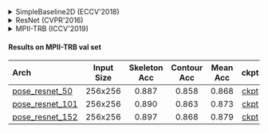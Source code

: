 <!-- [ALGORITHM] -->

<details>
<summary>SimpleBaseline2D (ECCV'2018)</summary>

```bibtex
@inproceedings{xiao2018simple,
  title={Simple baselines for human pose estimation and tracking},
  author={Xiao, Bin and Wu, Haiping and Wei, Yichen},
  booktitle={Proceedings of the European conference on computer vision (ECCV)},
  pages={466--481},
  year={2018}
}
```

</details>

<!-- [BACKBONE] -->

<details>
<summary>ResNet (CVPR'2016)</summary>

```bibtex
@inproceedings{he2016deep,
  title={Deep residual learning for image recognition},
  author={He, Kaiming and Zhang, Xiangyu and Ren, Shaoqing and Sun, Jian},
  booktitle={Proceedings of the IEEE conference on computer vision and pattern recognition},
  pages={770--778},
  year={2016}
}
```

</details>

<!-- [DATASET] -->

<details>
<summary>MPII-TRB (ICCV'2019)</summary>

```bibtex
@inproceedings{duan2019trb,
  title={TRB: A Novel Triplet Representation for Understanding 2D Human Body},
  author={Duan, Haodong and Lin, Kwan-Yee and Jin, Sheng and Liu, Wentao and Qian, Chen and Ouyang, Wanli},
  booktitle={Proceedings of the IEEE International Conference on Computer Vision},
  pages={9479--9488},
  year={2019}
}
```

</details>

#### Results on MPII-TRB val set

| Arch  | Input Size | Skeleton Acc   | Contour Acc   | Mean Acc | ckpt    | log     |
| :--- | :--------: | :------: | :------: |:------: |:------: |:------: |
| [pose_resnet_50](/configs/body/2d_kpt_sview_rgb_img/topdown_heatmap/mpii_trb/res50_mpii_trb_256x256.py)  | 256x256 | 0.887 | 0.858 | 0.868 | [ckpt](https://download.openmmlab.com/mmpose/top_down/resnet/res50_mpii_trb_256x256-896036b8_20200812.pth) | [log](https://download.openmmlab.com/mmpose/top_down/resnet/res50_mpii_trb_256x256_20200812.log.json) |
| [pose_resnet_101](/configs/body/2d_kpt_sview_rgb_img/topdown_heatmap/mpii_trb/res101_mpii_trb_256x256.py)  | 256x256 | 0.890 | 0.863 | 0.873 | [ckpt](https://download.openmmlab.com/mmpose/top_down/resnet/res101_mpii_trb_256x256-cfad2f05_20200812.pth) | [log](https://download.openmmlab.com/mmpose/top_down/resnet/res101_mpii_trb_256x256_20200812.log.json) |
| [pose_resnet_152](/configs/body/2d_kpt_sview_rgb_img/topdown_heatmap/mpii_trb/res152_mpii_trb_256x256.py)  | 256x256 | 0.897 | 0.868 | 0.879 | [ckpt](https://download.openmmlab.com/mmpose/top_down/resnet/res152_mpii_trb_256x256-dd369ce6_20200812.pth) | [log](https://download.openmmlab.com/mmpose/top_down/resnet/res152_mpii_trb_256x256_20200812.log.json) |
